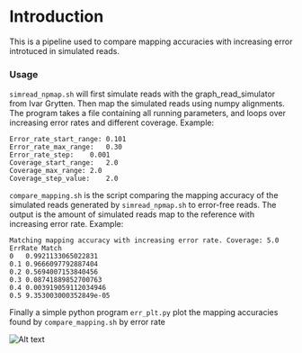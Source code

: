 # Introduction

This is a pipeline used to compare mapping accuracies with increasing error introtuced in simulated reads.

### Usage

`simread_npmap.sh` will first simulate reads with the graph_read_simulator from Ivar Grytten. Then map the simulated reads using numpy alignments.
The program takes a file containing all running parameters, and loops over increasing error rates and different coverage. Example:
```
Error_rate_start_range:	0.101
Error_rate_max_range:	0.30
Error_rate_step:	0.001
Coverage_start_range:	2.0
Coverage_max_range:	2.0
Coverage_step_value:	2.0
```

`compare_mapping.sh` is the script comparing the mapping accuracy of the simulated reads generated by `simread_npmap.sh` to error-free reads.
The output is the amount of simulated reads map to the reference with increasing error rate. Example:
```
Matching mapping accuracy with increasing error rate. Coverage: 5.0
ErrRate	Match
0	0.9921133065022831
0.1	0.9666097792887404
0.2	0.5694007153840456
0.3	0.08741889852700763
0.4	0.003919059112034946
0.5	9.353003000352849e-05
```

Finally a simple python program `err_plt.py` plot the mapping accuracies found by `compare_mapping.sh` by error rate

![Alt text](/data/graphs/human_21_and_22/output/plots/fplotfin.png "Example")